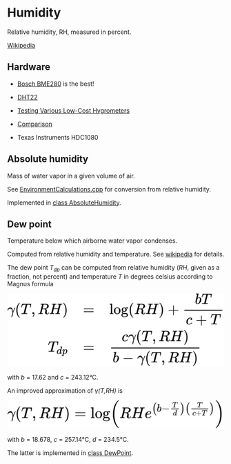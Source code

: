 # Humidity

Relative humidity, RH, measured in percent. 

[Wikipedia](https://en.wikipedia.org/wiki/Humidity)


## Hardware

- [Bosch BME280](../chips/bme280.md) is the best!

- [DHT22](../chips/dht.md)

- [Testing Various Low-Cost Hygrometers](https://www.kandrsmith.org/RJS/Misc/hygrometers.html)

- [Comparison](https://www.kandrsmith.org/RJS/Misc/Hygrometers/calib_many.html)

- Texas Instruments HDC1080


## Absolute humidity

Mass of water vapor in a given volume of air.

See [EnvironmentCalculations.cpp](https://github.com/finitespace/BME280/blob/master/src/EnvironmentCalculations.cpp) for conversion from relative humidity.

Implemented in [class AbsoluteHumidity](../../src/AbsoluteHumidity.h).


## Dew point

Temperature below which airborne water vapor condenses.

Computed from relative humidity and temperature. See
[wikipedia](https://en.wikipedia.org/wiki/Dew_point)
for details.

The dew point *T<sub>dp</sub>* can be computed
from relative humidity (*RH*, given as a fraction, not percent) and temperature *T* in degrees celsius according to Magnus formula

![Magnus](images/magnus-formula.svg)

with *b* = 17.62 and *c* = 243.12°C.

An improved approximation of *&gamma;(T,RH)* is

![Magnus Arden Buck](images/magnus-arden-buck.svg)

with *b* = 18.678, *c* = 257.14°C, *d* = 234.5°C.

The latter is implemented in [class DewPoint](../../src/DewPoint.h).
